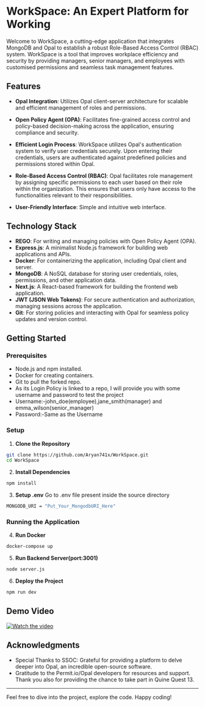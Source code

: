 # WorkSpace: An Expert Platform for Working

Welcome to WorkSpace, a cutting-edge application that integrates MongoDB and Opal to establish a robust Role-Based Access Control (RBAC) system. WorkSpace is a tool that improves workplace efficiency and security by providing managers, senior managers, and employees with customised permissions and seamless task management features.

## Features

- **Opal Integration**: Utilizes Opal client-server architecture for scalable and efficient management of roles and permissions.
 
- **Open Policy Agent (OPA)**: Facilitates fine-grained access control and policy-based decision-making across the application, ensuring compliance and security.

- **Efficient Login Process**:   WorkSpace utilizes Opal's authentication system to verify user credentials securely. Upon entering their credentials, users are authenticated against predefined policies and permissions stored within Opal. 

- **Role-Based Access Control (RBAC)**: Opal facilitates role management by assigning specific permissions to each user based on their role within the organization. This ensures that users only have access to the functionalities relevant to their responsibilities.

- **User-Friendly Interface**: Simple and intuitive web interface.

## Technology Stack

- **REGO**: For writing and managing policies with Open Policy Agent (OPA).
- **Express.js**: A minimalist Node.js framework for building web applications and APIs.
- **Docker**: For containerizing the application, including Opal client and server.
- **MongoDB**: A NoSQL database for storing user credentials, roles, permissions, and other application data.
- **Next.js**: A React-based framework for building the frontend web application.
- **JWT (JSON Web Tokens)**: For secure authentication and authorization, managing sessions across the application.
- **Git**: For storing policies and interacting with Opal for seamless policy updates and version control.

## Getting Started

### Prerequisites

- Node.js and npm installed.
- Docker for creating containers.
- Git to pull the forked repo.
- As its Login Policy is linked to a repo, I will provide you with some username and password to test the project
- Username:-john_doe(employee),jane_smith(manager) and emma_wilson(senior_manager)
- Password:-Same as the Username

### Setup

1. **Clone the Repository**

```bash
git clone https://github.com/Aryan741x/WorkSpace.git
cd WorkSpace
```

2. **Install Dependencies**

```bash
npm install
```

3. **Setup .env**
Go to .env file present inside the source directory
```bash
MONGODB_URI = "Put_Your_MongodbURI_Here"
```

### Running the Application

4. **Run Docker**
```bash
docker-compose up
```
5. **Run Backend Server(port:3001)**
```bash
node server.js
```
6. **Deploy the Project**
```bash
npm run dev
```

## Demo Video

[![Watch the video](https://img.youtube.com/vi/uHIlTTT5g5M/maxresdefault.jpg)](https://www.youtube.com/watch?v=uHIlTTT5g5M)

## Acknowledgments

- Special Thanks to SSOC: Grateful for providing a platform to delve deeper into Opal, an incredible open-source software.
- Gratitude to the Permit.io/Opal developers for resources and support. Thank you also for providing the chance to take part in Quine Quest 13.

---

Feel free to dive into the project, explore the code. Happy coding!
